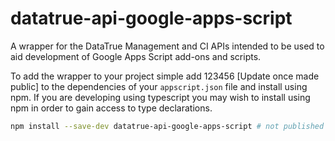 # datatrue-api-google-apps-script

A wrapper for the DataTrue Management and CI APIs intended to be used to aid development of Google Apps Script add-ons and scripts.

To add the wrapper to your project simple add 123456 [Update once made public] to the dependencies of your `appscript.json` file and install using npm. If you are developing using typescript you may wish to install using npm in order to gain access to type declarations.

```bash
npm install --save-dev datatrue-api-google-apps-script # not published yet
```
